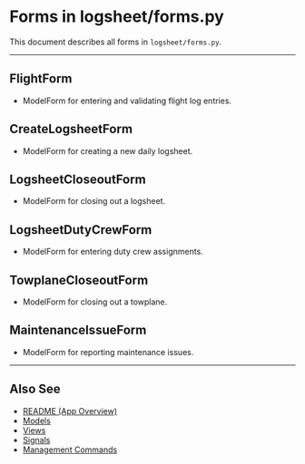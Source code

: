 # Forms in logsheet/forms.py

This document describes all forms in `logsheet/forms.py`.

---

## FlightForm
- ModelForm for entering and validating flight log entries.

## CreateLogsheetForm
- ModelForm for creating a new daily logsheet.

## LogsheetCloseoutForm
- ModelForm for closing out a logsheet.

## LogsheetDutyCrewForm
- ModelForm for entering duty crew assignments.

## TowplaneCloseoutForm
- ModelForm for closing out a towplane.

## MaintenanceIssueForm
- ModelForm for reporting maintenance issues.

---

## Also See
- [README (App Overview)](README.md)
- [Models](models.md)
- [Views](views.md)
- [Signals](signals.md)
- [Management Commands](management.md)
